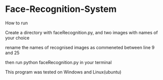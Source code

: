 # Face-Recognition-System

How to run

Create a directory with faceRecognition.py, and two images with names of your choice

rename the names of recognised images as commeneted between line 9 and 25

then run python faceRecognition.py in your terminal

This program was tested on Windows and Linux(ubuntu)

